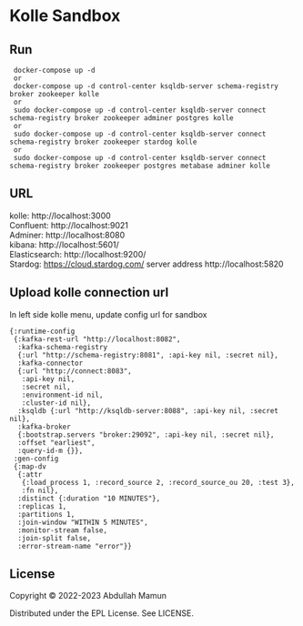 # Kolle Sandbox

## Run

```
 docker-compose up -d  
 or   
 docker-compose up -d control-center ksqldb-server schema-registry broker zookeeper kolle  
 or   
 sudo docker-compose up -d control-center ksqldb-server connect schema-registry broker zookeeper adminer postgres kolle  
 or   
 sudo docker-compose up -d control-center ksqldb-server connect schema-registry broker zookeeper stardog kolle  
 or   
 sudo docker-compose up -d control-center ksqldb-server connect schema-registry broker zookeeper postgres metabase adminer kolle 
```

## URL
kolle: http://localhost:3000  
Confluent: http://localhost:9021  
Adminer: http://localhost:8080  
kibana: http://localhost:5601/  
Elasticsearch: http://localhost:9200/  
Stardog: https://cloud.stardog.com/ server address http://localhost:5820 


## Upload kolle connection url 
In left side kolle menu, update config url for sandbox   

```
{:runtime-config
 {:kafka-rest-url "http://localhost:8082",
  :kafka-schema-registry
  {:url "http://schema-registry:8081", :api-key nil, :secret nil},
  :kafka-connector
  {:url "http://connect:8083",
   :api-key nil,
   :secret nil,
   :environment-id nil,
   :cluster-id nil},
  :ksqldb {:url "http://ksqldb-server:8088", :api-key nil, :secret nil},
  :kafka-broker
  {:bootstrap.servers "broker:29092", :api-key nil, :secret nil},
  :offset "earliest",
  :query-id-m {}},
 :gen-config
 {:map-dv
  {:attr
   {:load_process 1, :record_source 2, :record_source_ou 20, :test 3},
   :fn nil},
  :distinct {:duration "10 MINUTES"},
  :replicas 1,
  :partitions 1,
  :join-window "WITHIN 5 MINUTES",
  :monitor-stream false, 
  :join-split false, 
  :error-stream-name "error"}}
```




## License

Copyright © 2022-2023 Abdullah Mamun

Distributed under the EPL License. See LICENSE.
